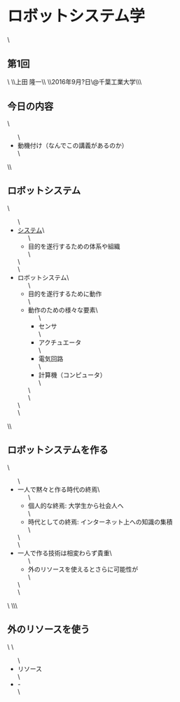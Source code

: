 <h1 style="font-size: 250%;">ロボットシステム学</h1>\<h2>第1回</h2>\&nbsp;\\上田 隆一\\&nbsp;\\2016年9月?日\@千葉工業大学\\<!--nextpage-->\<h2>今日の内容</h2>\<ul>\ 	<li>動機付け（なんでこの講義があるのか）</li>\</ul>\<!--nextpage-->\<h2>ロボットシステム</h2>\<ul>\ 	<li><a href="http://yougo.ascii.jp/caltar/%E3%82%B7%E3%82%B9%E3%83%86%E3%83%A0" target="_blank">システム</a>\<ul>\ 	<li style="text-align: justify;">目的を遂行するための体系や組織</li>\</ul>\</li>\ 	<li>ロボットシステム\<ul>\ 	<li style="text-align: justify;">目的を遂行するために動作</li>\ 	<li>動作のための様々な要素\<ul>\ 	<li style="text-align: justify;">センサ</li>\ 	<li style="text-align: justify;">アクチュエータ</li>\ 	<li style="text-align: justify;">電気回路</li>\ 	<li style="text-align: justify;">計算機（コンピュータ）</li>\</ul>\</li>\</ul>\</li>\</ul>\<!--nextpage-->\<h2>ロボットシステムを作る</h2>\<ul>\ 	<li>一人で黙々と作る時代の終焉\<ul>\ 	<li>個人的な終焉: 大学生から社会人へ</li>\ 	<li>時代としての終焉: インターネット上への知識の集積</li>\</ul>\</li>\ 	<li>一人で作る技術は相変わらず貴重\<ul>\ 	<li>外のリソースを使えるとさらに可能性が</li>\</ul>\</li>\</ul>\&nbsp;\\<!--nextpage-->\<h2>外のリソースを使う</h2>\&nbsp;\<ul>\ 	<li>リソース</li>\ 	<li>-</li>\</ul>
